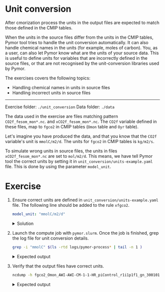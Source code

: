 # Unit conversion


After cmorization process the units in the output files are expected to match those defined in the CMIP tables.

When the units in the source files differ from the units in the CMIP tables, Pymor tool tries to handle the unit conversion automatically. It can also handle chemical names in the units (for example, moles of carbon). You, as a user, can also let Pymor know what are the units of your source data. This is useful to define units for variables that are incorrectly defined in the source files, or that are not recognised by the unit-conversion libraries used by Pymor.

The exercises covers the following topics:

- Handling chemical names in units in source files
- Handling incorrect units in source files

---

Exercise folder: `./unit_conversion`
Data folder: `./data`

The data used in the exercise are files matching pattern `CO2f_fesom_mon*.nc`. and `xCO2f_fesom_mon*.nc`.
The `CO2f` variable defined in these files, map to `fgco2` in CMIP tables (`Omon` table and `Oyr` table).

Let's imagine you have produced the data, and that you know that the `CO2f` variable's unit is `mmolC/m2/d`. The units for `fgco2` in CMIP tables is `kg/m2/s`.

To simulate wrong units in source files, the units in files `xCO2f_fesom_mon*.nc` are set to `mol/m2/d`.
This means, we have tell Pymor tool the correct units by setting it in `unit_conversion/units-example.yaml` file. This is done by using the parameter `model_unit`.

# Exercise

1. Ensure correct units are defined in `unit_conversion/units-example.yaml` file.
   The following line should be added to the rule `xfgco2`.
   ```yaml
   model_unit: "mmolC/m2/d"
   ```
   <details>
     <summary>Solution</summary>

     ```yaml
     rules:
     # Example showing wrong units in source data files.
       - name: xfgco2
         [ ... ]
         # override units in data file
         model_unit: "mmolC/m2/d"
         [ ... ]
     ```
   </details>

2. Launch the compute job with `pymor.slurm`. Once the job is finished, grep the log file for unit conversion details.
   ```bash
   grep -i "mmolC" $(ls -rtd logs/pymor-process* | tail -n 1 )
   ```
   <details>
     <summary>Expected output</summary>

     ```bash
     | DEBUG    | pymor.std_lib.units:handle_chemicals:159 - Chemical element Carbon detected in units mmolC/m2/d.
     | DEBUG    | pymor.std_lib.units:handle_chemicals:160 - Registering definition: molC = 12.0107 * g
     ```
   </details>

3. Verify that the output files have correct units.
   ```bash
   ncdump -h fgco2_Omon_AWI-AWI-CM-1-1-HR_piControl_r1i1p1f1_gn_300101-300112.nc | grep units
   ```
   <details>
     <summary>Expected output</summary>

     ```bash
     units:                 kg m-2 s-1
     ```
   </details>
